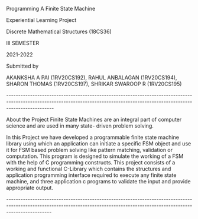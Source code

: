 
Programming A Finite State Machine

Experiential Learning Project

Discrete Mathematical Structures (18CS36)

III SEMESTER

2021-2022


Submitted by


AKANKSHA A PAI	(1RV20CS192), RAHUL ANBALAGAN	(1RV20CS194),
SHARON THOMAS	(1RV20CS197), SHRIKAR SWAROOP R	(1RV20CS195)



*--------------------------------------------------------------------------------------------------------------------------------------------------------------------------------*






About the Project
Finite State Machines are an integral part of computer science and are used in many state- driven problem solving.

In this Project we have developed a programmable finite state machine library using which an application can initiate
a specific FSM object and use it for FSM based problem solving like pattern matching, validation or computation.
This program is designed to simulate the working of a FSM with the help of C programming constructs.
This project consists of a working and functional C-Library which contains the structures and application 
programming interface required to execute any finite state machine, and three application c programs 
to validate the input and provide appropriate output.








*-------------------------------------------------------------------------------------------------------------------------------------------------------------------------------*
